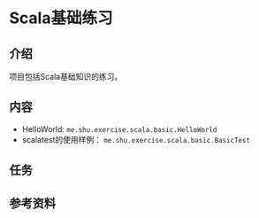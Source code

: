 # Scala基础练习

## 介绍

项目包括Scala基础知识的练习。

## 内容

- HelloWorld: `me.shu.exercise.scala.basic.HelloWorld`
- scalatest的使用样例： `me.shu.exercise.scala.basic.BasicTest`

## 任务

## 参考资料